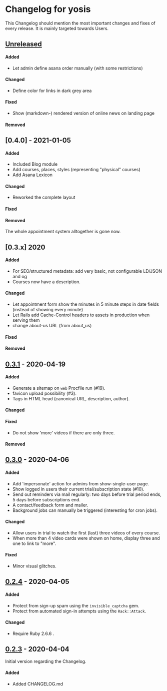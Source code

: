 <!--
SPDX-FileCopyrightText: 2020 Felix Wolfsteller
SPDX-License-Identifier: AGPL-3.0-or-later
-->
# Changelog for yosis

This Changelog should mention the most important changes and fixes of every
release. It is mainly targeted towards Users.

## [Unreleased]

#### Added
- Let admin define asana order manually (with some restrictions)
#### Changed
- Define color for links in dark grey area
#### Fixed
- Show (markdown-) rendered version of online news on landing page
#### Removed

## [0.4.0] - 2021-01-05
#### Added
- Included Blog module
- Add courses, places, styles (representing "physical" courses)
- Add Asana Lexicon
#### Changed
- Reworked the complete layout
#### Fixed
#### Removed
The whole appointment system alltogether is gone now.

## [0.3.x] 2020
#### Added
- For SEO/structured metadata: add very basic, not configurable LD/JSON and og
- Courses now have a description.
#### Changed
- Let appointment form show the minutes in 5 minute steps in date fields
  (instead of showing every minute)
- Let Rails add Cache-Control headers to assets in production when serving them
- change about-us URL (from about_us)
#### Fixed
#### Removed

## [0.3.1] - 2020-04-19

#### Added
- Generate a sitemap on `web` Procfile run (#19).
- favicon upload possibility (#3).
- Tags in HTML head (canonical URL, description, author).
#### Changed
#### Fixed
- Do not show 'more' videos if there are only three.
#### Removed


## [0.3.0] - 2020-04-06

#### Added
- Add 'impersonate' action for admins from show-single-user page.
- Show logged in users their current trial/subscription state (#10).
- Send out reminders via mail regularly: two days before trial period ends, 5
  days before subscriptions end.
- A contact/feedback form and mailer.
- Background jobs can manually be triggered (interesting for cron jobs).
#### Changed
- Allow users in trial to watch the first (last) three videos of every course.
- When more than 4 video cards were shown on home, display three and one to link
  to "more".
#### Fixed
- Minor visual glitches.

## [0.2.4] - 2020-04-05

#### Added
- Protect from sign-up spam using the `invisible_captcha` gem.
- Protect from automated sign-in attempts using the `Rack::Attack`.
#### Changed
- Require Ruby 2.6.6 .

## [0.2.3] - 2020-04-04

Initial version regarding the Changelog.

#### Added
- Added CHANGELOG.md

[unreleased]: https://github.com/econya/yosis/compare/0.3.1...HEAD
[0.3.1]: https://github.com/econya/yosis/compare/0.3.0...0.3.1
[0.3.0]: https://github.com/econya/yosis/compare/0.2.4...0.3.0
[0.2.4]: https://github.com/econya/yosis/compare/0.2.3...0.2.4
[0.2.3]: https://github.com/econya/yosis/releases/tag/0.2.3

